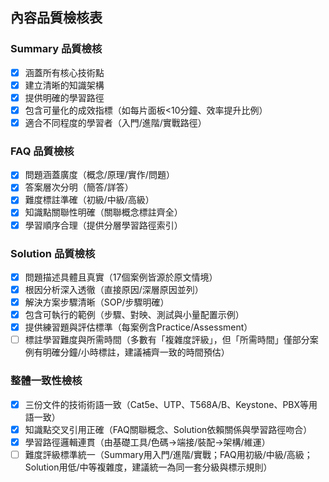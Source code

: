 ## 內容品質檢核表

### Summary 品質檢核
- [x] 涵蓋所有核心技術點
- [x] 建立清晰的知識架構
- [x] 提供明確的學習路徑
- [x] 包含可量化的成效指標（如每片面板<10分鐘、效率提升比例）
- [x] 適合不同程度的學習者（入門/進階/實戰路徑）

### FAQ 品質檢核
- [x] 問題涵蓋廣度（概念/原理/實作/問題）
- [x] 答案層次分明（簡答/詳答）
- [x] 難度標註準確（初級/中級/高級）
- [x] 知識點關聯性明確（關聯概念標註齊全）
- [x] 學習順序合理（提供分層學習路徑索引）

### Solution 品質檢核
- [x] 問題描述具體且真實（17個案例皆源於原文情境）
- [x] 根因分析深入透徹（直接原因/深層原因並列）
- [x] 解決方案步驟清晰（SOP/步驟明確）
- [x] 包含可執行的範例（步驟、對映、測試與小量配置示例）
- [x] 提供練習題與評估標準（每案例含Practice/Assessment）
- [ ] 標註學習難度與所需時間（多數有「複雜度評級」，但「所需時間」僅部分案例有明確分鐘/小時標註，建議補齊一致的時間預估）

### 整體一致性檢核
- [x] 三份文件的技術術語一致（Cat5e、UTP、T568A/B、Keystone、PBX等用語一致）
- [x] 知識點交叉引用正確（FAQ關聯概念、Solution依賴關係與學習路徑吻合）
- [x] 學習路徑邏輯連貫（由基礎工具/色碼→端接/裝配→架構/維運）
- [ ] 難度評級標準統一（Summary用入門/進階/實戰；FAQ用初級/中級/高級；Solution用低/中等複雜度，建議統一為同一套分級與標示規則）